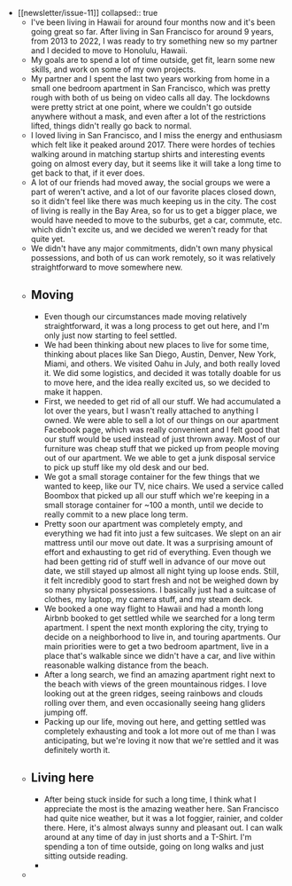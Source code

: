 - [[newsletter/issue-11]]
  collapsed:: true
	- I've been living in Hawaii for around four months now and it's been going great so far. After living in San Francisco for around 9 years, from 2013 to 2022, I was ready to try something new so my partner and I decided to move to Honolulu, Hawaii.
	- My goals are to spend a lot of time outside, get fit, learn some new skills, and work on some of my own projects.
	- My partner and I spent the last two years working from home in a small one bedroom apartment in San Francisco, which was pretty rough with both of us being on video calls all day. The lockdowns were pretty strict at one point, where we couldn't go outside anywhere without a mask, and even after a lot of the restrictions lifted, things didn't really go back to normal.
	- I loved living in San Francisco, and I miss the energy and enthusiasm which felt like it peaked around 2017. There were hordes of techies walking around in matching startup shirts and interesting events going on almost every day, but it seems like it will take a long time to get back to that, if it ever does.
	- A lot of our friends had moved away, the social groups we were a part of weren't active, and a lot of our favorite places closed down, so it didn't feel like there was much keeping us in the city. The cost of living is really in the Bay Area, so for us to get a bigger place, we would have needed to move to the suburbs, get a car, commute, etc. which didn't excite us, and we decided we weren't ready for that quite yet.
	- We didn't have any major commitments, didn't own many physical possessions, and both of us can work remotely, so it was relatively straightforward to move somewhere new.
	- ## Moving
		- Even though our circumstances made moving relatively straightforward, it was a long process to get out here, and I'm only just now starting to feel settled.
		- We had been thinking about new places to live for some time, thinking about places like San Diego, Austin, Denver, New York, Miami, and others. We visited Oahu in July, and both really loved it. We did some logistics, and decided it was totally doable for us to move here, and the idea really excited us, so we decided to make it happen.
		- First, we needed to get rid of all our stuff. We had accumulated a lot over the years, but I wasn't really attached to anything I owned. We were able to sell a lot of our things on our apartment Facebook page, which was really convenient and I felt good that our stuff would be used instead of just thrown away. Most of our furniture was cheap stuff that we picked up from people moving out of our apartment. We we able to get a junk disposal service to pick up stuff like my old desk and our bed.
		- We got a small storage container for the few things that we wanted to keep, like our TV, nice chairs. We used a service called Boombox that picked up all our stuff which we're keeping in a small storage container for ~100 a month, until we decide to really commit to a new place long term.
		- Pretty soon our apartment was completely empty, and everything we had fit into just a few suitcases. We slept on an air mattress until our move out date. It was a surprising amount of effort and exhausting to get rid of everything. Even though we had been getting rid of stuff well in advance of our move out date, we still stayed up almost all night tying up loose ends. Still, it felt incredibly good to start fresh and not be weighed down by so many physical possessions. I basically just had a suitcase of clothes, my laptop, my camera stuff, and my steam deck.
		- We booked a one way flight to Hawaii and had a month long Airbnb booked to get settled while we searched for a long term apartment. I spent the next month exploring the city, trying to decide on a neighborhood to live in, and touring apartments. Our main priorities were to get a two bedroom apartment, live in a place that's walkable since we didn't have a car, and live within reasonable walking distance from the beach.
		- After a long search, we find an amazing apartment right next to the beach with views of the green mountainous ridges. I love looking out at the green ridges, seeing rainbows and clouds rolling over them, and even occasionally seeing hang gliders jumping off.
		- Packing up our life, moving out here, and getting settled was completely exhausting and took a lot more out of me than I was anticipating, but we're loving it now that we're settled and it was definitely worth it.
	- ## Living here
		- After being stuck inside for such a long time, I think what I appreciate the most is the amazing weather here. San Francisco had quite nice weather, but it was a lot foggier, rainier, and colder there. Here, it's almost always sunny and pleasant out. I can walk around at any time of day in just shorts and a T-Shirt. I'm spending a ton of time outside, going on long walks and just sitting outside reading.
		-
	-